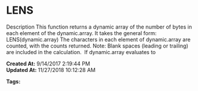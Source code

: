 # LENS

Description This function returns a dynamic array of the number of bytes in each element of the dynamic.array. It takes the general form:  LENS(dynamic.array) The characters in each element of dynamic.array are counted, with the counts returned. Note: Blank spaces (leading or trailing) are included in the calculation.  If dynamic.array evaluates to   

**Created At:** 9/14/2017 2:19:44 PM  
**Updated At:** 11/27/2018 10:12:28 AM  

**Tags:**
<badge text='dynamic arrays' vertical='middle' />
